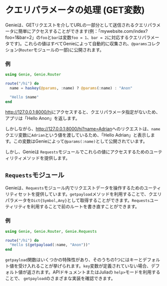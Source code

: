 # クエリパラメータの処理 (GET変数)

Genieは、GETリクエストを介してURLの一部分として送信されるクエリパラメータに簡単にアクセスすることができます(例：「mywebsite.com/index?foo=1&bar=2」の`foo`と`bar`は変数`foo = 1`、`bar = 2`に対応するクエリパラメータです)。これらの値はすべてGenieによって自動的に収集され、`@params`コレクション(`Router`モジュールの一部)に公開されます。

### 例

```julia
using Genie, Genie.Router

route("/hi") do
  name = haskey(@params, :name) ? @params(:name) : "Anon"

  "Hello $name"
end
```
<http://127.0.0.1:8000/hi>にアクセスすると、クエリパラメータ指定がないため、アプリは「Hello Anon」を返します。

しかしながら、<http://127.0.0.1:8000/hi?name=Adrian>へのリクエストは、`name`クエリ変数に`Adrian`という値を渡しているため、「Hello Adrian」と表示します。この変数はGenieによって`@params(:name)`として公開されています。

しかし、Genieは `Requests`モジュールでこれらの値にアクセスするためのユーティリティメソッドを提供します。

## `Requests`モジュール

Genieは、`Requests`モジュール内でリクエストデータを操作するためのユーティリティセットを提供しています。`getpayload`メソッドを利用することで、クエリパラメータを`Dict{Symbol,Any}`として取得することができます。`Requests`ユーティリティを利用することで前のルートを書き直すことができます。

### 例

```julia
using Genie, Genie.Router, Genie.Requests

route("/hi") do
  "Hello $(getpayload(:name, "Anon"))"
end
```

`getpayload`関数はいくつかの特殊性があり、そのうちの1つにはキーとデフォルト値を受け入れることが挙げられます。`key`変数が定義されていない場合、デフォルト値が返されます。APIドキュメントまたはJuliaの `help>`モードを利用することで、 `getpayload`のさまざまな実装を確認できます。
